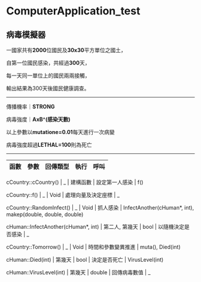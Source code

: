 # ComputerApplication_test
## **病毒模擬器**

一國家共有**2000**位國民及**30x30**平方單位之國土，  

自第一位國民感染，共經過**300**天，  

每一天同一單位上的國民兩兩接觸，  

輸出結果為300天後國民健康調查。  

----
   
傳播機率｜**STRONG**  

病毒強度｜**AxB^(感染天數)**   

以上參數以**mutatione=0.01**每天進行一次病變  

病毒強度超過**LETHAL=100**則為死亡  

---
函數 | 參數 | 回傳類型 | 執行 | 呼叫
---- | ---- | ---- | ---- | ----

cCountry::cCountry()                | _            | 建構函數 | 設定第一人感染     | f()  


cCountry::f()                       | _            | Void    | 處理向量及決定座標 | _  

 
cCountry::RandomInfect()            | _            | Void    | 抓人感染         | InfectAnother(cHuman*, int), makep(double, double, double)  


cHuman::InfectAnother(cHuman*, int) | 第二人, 第幾天 | bool    | 以隨機決定是否感染 | _  


cCountry::Tomorrow()                | _            | Void    | 時間和參數變異推進 | muta(), Died(int)  


cHuman::Died(int)                   | 第幾天        | bool    | 決定是否死亡      | VirusLevel(int)  


cHuman::VirusLevel(int)             | 第幾天        | double  | 回傳病毒數值      | _  


